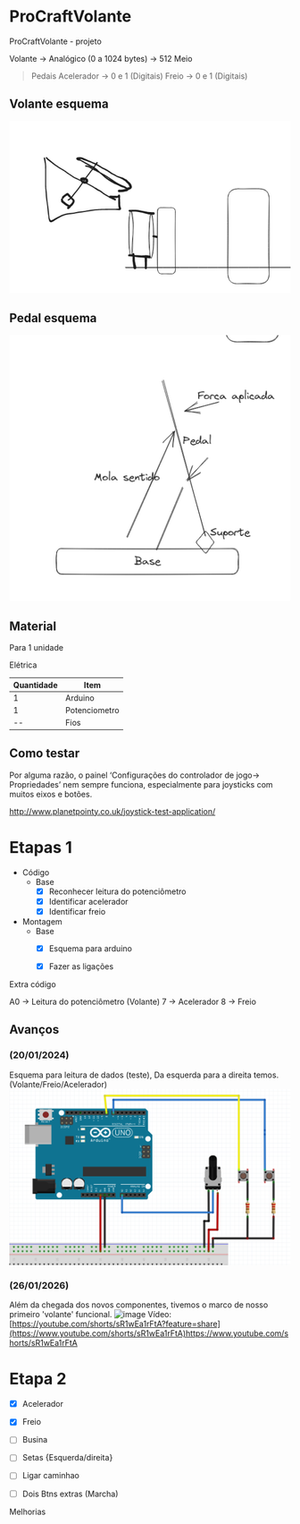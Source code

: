 # ProCraftVolante
ProCraftVolante - projeto

Volante -> Analógico (0 a 1024 bytes) -> 512 Meio

> Pedais
	 Acelerador -> 0 e 1 (Digitais)
	 Freio -> 0 e 1 (Digitais)


## Volante esquema

![Alt Text](./img/EsquemaVolante.png)

## Pedal esquema
![Alt Text](./img/EsquemaPedais.png)


## Material


Para 1 unidade

Elétrica

| Quantidade | Item |
| ---- | ---- |
| 1 | Arduino |
| 1 | Potenciometro |
| -- | Fios |

## Como testar

Por alguma razão, o painel ‘Configurações do controlador de jogo-> Propriedades’ nem sempre funciona, especialmente para joysticks com muitos eixos e botões.


http://www.planetpointy.co.uk/joystick-test-application/





# Etapas 1



- Código
	- Base
		- [X] Reconhecer leitura do potenciômetro
		- [X] Identificar acelerador
		- [X] Identificar freio
- Montagem
	- Base
		- [X] Esquema para arduino
		- [X] Fazer as ligações



Extra código

A0 -> Leitura do potenciômetro (Volante)
7 -> Acelerador 
8 -> Freio

## Avanços

### (20/01/2024)<br>
Esquema para leitura de dados (teste),
Da esquerda para a direita temos. (Volante/Freio/Acelerador)
![Esquema Pedais - V1.1](./img/Esquemav1_1.png)


### (26/01/2026)</br>
Além da chegada dos novos componentes, tivemos o marco de nosso primeiro 'volante' funcional.
![image](https://github.com/07042006/ProCraftVolante/assets/50891842/aa52190f-0643-41f6-870c-6cad9cd4e923)
Vídeo: [https://youtube.com/shorts/sR1wEa1rFtA?feature=share](https://www.youtube.com/shorts/sR1wEa1rFtA)https://www.youtube.com/shorts/sR1wEa1rFtA

# Etapa 2

- [X] Acelerador
- [X] Freio
- [ ] Busina
- [ ] Setas {Esquerda/direita}
- [ ] Ligar caminhao
- [ ] Dois Btns extras (Marcha)




Melhorias


